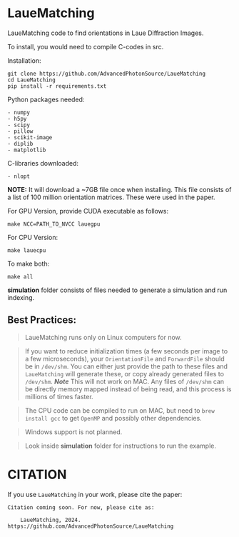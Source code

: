 # LaueMatching

LaueMatching code to find orientations in Laue Diffraction Images.

To install, you would need to compile C-codes in src.

Installation:
    
    git clone https://github.com/AdvancedPhotonSource/LaueMatching
    cd LaueMatching
    pip install -r requirements.txt

Python packages needed:

    - numpy
    - h5py
    - scipy
    - pillow
    - scikit-image
    - diplib
    - matplotlib

C-libraries downloaded:

    - nlopt

**NOTE:** It will download a ~7GB file once when installing. This file consists of a list of 100 million orientation matrices. These were used in the paper.

For GPU Version, provide CUDA executable as follows:

    make NCC=PATH_TO_NVCC lauegpu

For CPU Version:

    make lauecpu

To make both:

    make all

**simulation** folder consists of files needed to generate a simulation and run indexing.

## Best Practices:

> LaueMatching runs only on Linux computers for now.

> If you want to reduce initialization times (a few seconds per image to a few microseconds), your `OrientationFile` and `ForwardFile` should be in `/dev/shm`. You can either just provide the path to these files and `LaueMatching` will generate these, or copy already generated files to `/dev/shm`. ***Note*** This will not work on MAC. Any files of `/dev/shm` can be directly memory mapped instead of being read, and this process is millions of times faster.

> The CPU code can be compiled to run on MAC, but need to `brew install gcc` to get `OpenMP` and possibly other dependencies.

> Windows support is not planned.

> Look inside **simulation** folder for instructions to run the example.

# CITATION

If you use `LaueMatching` in your work, please cite the paper:

    Citation coming soon. For now, please cite as:

        LaueMatching, 2024. https://github.com/AdvancedPhotonSource/LaueMatching
